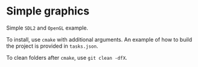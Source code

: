 # Simple graphics

Simple `SDL2` and `OpenGL` example.

To install, use `cmake` with additional arguments. An example of how to build the project is provided in `tasks.json`.

To clean folders after `cmake`, use `git clean -dfX`.
